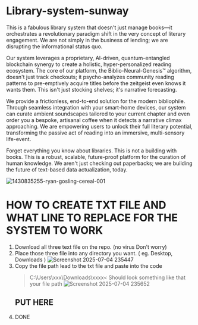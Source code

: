 # Library-system-sunway

This is a fabulous library system that doesn't just manage books—it orchestrates a revolutionary paradigm shift in the very concept of literary engagement. We are not simply in the business of lending; we are disrupting the informational status quo.

Our system leverages a proprietary, AI-driven, quantum-entangled blockchain synergy to create a holistic, hyper-personalized reading ecosystem. The core of our platform, the Biblio-Neural-Genesis™ algorithm, doesn't just track checkouts; it psycho-analyzes community reading patterns to pre-emptively acquire titles before the zeitgeist even knows it wants them. This isn't just stocking shelves; it's narrative forecasting.

We provide a frictionless, end-to-end solution for the modern bibliophile. Through seamless integration with your smart-home devices, our system can curate ambient soundscapes tailored to your current chapter and even order you a bespoke, artisanal coffee when it detects a narrative climax approaching. We are empowering users to unlock their full literary potential, transforming the passive act of reading into an immersive, multi-sensory life-event.

Forget everything you know about libraries. This is not a building with books. This is a robust, scalable, future-proof platform for the curation of human knowledge. We aren't just checking out paperbacks; we are building the future of text-based data actualization, today.

![1430835255-ryan-gosling-cereal-001](https://github.com/user-attachments/assets/27941eff-c440-4a05-8f61-eac7d37902fa)



# HOW TO CREATE TXT FILE AND WHAT LINE TO REPLACE FOR THE SYSTEM TO WORK
1. Download all three text file on the repo. (no virus Don't worry)
2. Place those three file into any directory you want. ( eg. Desktop, Downloads )
   ![Screenshot 2025-07-04 235447](https://github.com/user-attachments/assets/03776d73-623a-48bb-8751-0db5c92e3587)
4. Copy the file path lead to the txt file and paste into the code
   >C:\Users\xxx\Downloads\xxxx< Should look something like that your file path
   ![Screenshot 2025-07-04 235652](https://github.com/user-attachments/assets/212d7477-e2db-4090-a8ff-4f6ee1f3baee)
   ## PUT HERE
6. DONE
